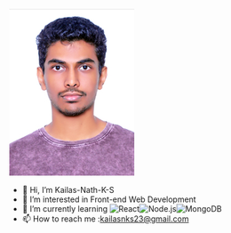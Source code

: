   ![Alt text](https://github.com/Kailas-Nath-K-S/Kailas-Nath-K-S/blob/main/001.jpg?raw=true)
- 👋 Hi, I’m Kailas-Nath-K-S
- 👀 I’m interested in Front-end Web Development
- 🌱 I’m currently learning ![React](https://img.shields.io/badge/React-18.x-blue)![Node.js](https://img.shields.io/badge/Node.js-16.x-green)![MongoDB](https://img.shields.io/badge/MongoDB-v5.0-orange)
- 📫 How to reach me :kailasnks23@gmail.com
   
  
  
  

<!---
Kailas-Nath-K-S/Kailas-Nath-K-S is a ✨ special ✨ repository because its `README.md` (this file) appears on your GitHub profile.
You can click the Preview link to take a look at your changes.
--->

